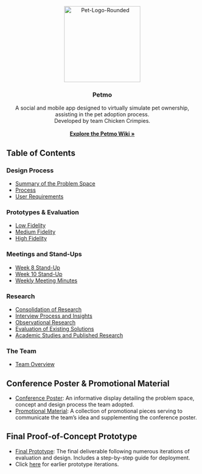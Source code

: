 <p align="center">
  <a href="https://ibb.co/vP5Pvcx"><img src="https://i.ibb.co/gT1TFrM/Pet-Logo-Rounded.png" alt="Pet-Logo-Rounded" width="200" height="200"></a>
</p>

<h3 align="center">Petmo</h3>

<p align="center">
  A social and mobile app designed to virtually simulate pet ownership, assisting in the pet adoption process.
  <br>
  Developed by team Chicken Crimpies.
  <br>
  <br>
  <a href="https://github.com/Chicken-Crimpies/petmo/wiki"><strong>Explore the Petmo Wiki »</strong></a>
</p>


## Table of Contents

### Design Process
- [Summary of the Problem Space](https://github.com/Chicken-Crimpies/petmo/wiki/Summary-of-Problem-Space)
- [Process](https://github.com/Chicken-Crimpies/petmo/wiki/Process)
- [User Requirements](https://github.com/Chicken-Crimpies/petmo/wiki/Experience-Requirements)

### Prototypes & Evaluation
- [Low Fidelity](https://github.com/Chicken-Crimpies/petmo/wiki/Low-Fidelity-Prototype)
- [Medium Fidelity](https://github.com/Chicken-Crimpies/petmo/wiki/Medium-Fidelity)
- [High Fidelity](https://github.com/Chicken-Crimpies/petmo/wiki/High-Fidelity)

### Meetings and Stand-Ups
- [Week 8 Stand-Up](https://github.com/Chicken-Crimpies/petmo/wiki/Week-8-Stand-Up)
- [Week 10 Stand-Up](https://github.com/Chicken-Crimpies/petmo/wiki/Week-10-Stand-Up)
- [Weekly Meeting Minutes](https://github.com/Chicken-Crimpies/petmo/wiki/Weekly-Minutes)

### Research
- [Consolidation of Research](https://github.com/Chicken-Crimpies/petmo/wiki/Consolidation-of-Research)
- [Interview Process and Insights](https://github.com/Chicken-Crimpies/petmo/wiki/Interview-Process-and-Insights)
- [Observational Research](https://github.com/Chicken-Crimpies/petmo/wiki/Observational-Research)
- [Evaluation of Existing Solutions](https://github.com/Chicken-Crimpies/petmo/wiki/Evaluation-of-Existing-Solutions)
- [Academic Studies and Published Research](https://github.com/Chicken-Crimpies/petmo/wiki/Academic-Studies-and-Published-Research)

### The Team
- [Team Overview](https://github.com/Chicken-Crimpies/petmo/wiki/The-Team)

## Conference Poster & Promotional Material
- [Conference Poster](): An informative display detailing the problem space, concept and design process the team adopted.
- [Promotional Material](): A collection of promotional pieces serving to communicate the team’s idea and supplementing the conference poster.

## Final Proof-of-Concept Prototype
-  [Final Prototype](): The final deliverable following numerous iterations of evaluation and design. Includes a step-by-step guide for deployment.
-  Click [here]() for earlier prototype iterations.
